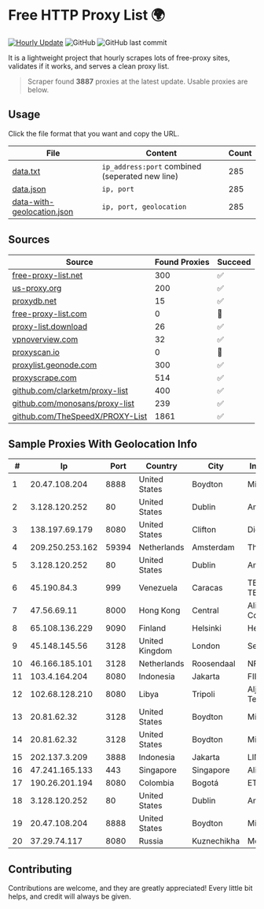 
# Free HTTP Proxy List 🌍

[![Hourly Update](https://github.com/mertguvencli/http-proxy-list/actions/workflows/main.yml/badge.svg?branch=main)](https://github.com/mertguvencli/http-proxy-list/actions/workflows/main.yml)
![GitHub](https://img.shields.io/github/license/mertguvencli/http-proxy-list)
![GitHub last commit](https://img.shields.io/github/last-commit/mertguvencli/http-proxy-list)

It is a lightweight project that hourly scrapes lots of free-proxy sites, validates if it works, and serves a clean proxy list.


> Scraper found **3887** proxies at the latest update. Usable proxies are below.

## Usage

Click the file format that you want and copy the URL.


|File|Content|Count|
|----|-------|-----|
|[data.txt](https://raw.githubusercontent.com/mertguvencli/http-proxy-list/main/proxy-list/data.txt)|`ip_address:port` combined (seperated new line)|285|
|[data.json](https://raw.githubusercontent.com/mertguvencli/http-proxy-list/main/proxy-list/data.json)|`ip, port`|285|
|[data-with-geolocation.json](https://raw.githubusercontent.com/mertguvencli/http-proxy-list/main/proxy-list/data-with-geolocation.json)|`ip, port, geolocation`|285|

## Sources

|Source|Found Proxies|Succeed|
|------|-------------|-------|
|[free-proxy-list.net](https://free-proxy-list.net)|300|✅|
|[us-proxy.org](https://www.us-proxy.org)|200|✅|
|[proxydb.net](http://proxydb.net)|15|✅|
|[free-proxy-list.com](https://free-proxy-list.com/?page=&port=&type%5B%5D=http&type%5B%5D=https&up_time=0&search=Search)|0|🚫|
|[proxy-list.download](https://www.proxy-list.download/HTTP)|26|✅|
|[vpnoverview.com](https://vpnoverview.com/privacy/anonymous-browsing/free-proxy-servers)|32|✅|
|[proxyscan.io](https://www.proxyscan.io)|0|🚫|
|[proxylist.geonode.com](https://proxylist.geonode.com/api/proxy-list?limit=300&page=1&sort_by=lastChecked&sort_type=desc&protocols=http,https)|300|✅|
|[proxyscrape.com](https://api.proxyscrape.com/v2/?request=displayproxies&protocol=http&timeout=10000&country=all&ssl=all&anonymity=all)|514|✅|
|[github.com/clarketm/proxy-list](https://raw.githubusercontent.com/clarketm/proxy-list/master/proxy-list-raw.txt)|400|✅|
|[github.com/monosans/proxy-list](https://raw.githubusercontent.com/monosans/proxy-list/main/proxies/http.txt)|239|✅|
|[github.com/TheSpeedX/PROXY-List](https://raw.githubusercontent.com/TheSpeedX/PROXY-List/master/http.txt)|1861|✅|


## Sample Proxies With Geolocation Info

|#|Ip|Port|Country|City|Internet Service Provider|
|-|--|----|-------|----|-------------------------|
|1|20.47.108.204|8888|United States|Boydton|Microsoft Corporation|
|2|3.128.120.252|80|United States|Dublin|Amazon.com, Inc.|
|3|138.197.69.179|8080|United States|Clifton|DigitalOcean, LLC|
|4|209.250.253.162|59394|Netherlands|Amsterdam|The Constant Company|
|5|3.128.120.252|80|United States|Dublin|Amazon.com, Inc.|
|6|45.190.84.3|999|Venezuela|Caracas|TELECOM.CORPORATIVAS TELECORP, C.A|
|7|47.56.69.11|8000|Hong Kong|Central|Alibaba (US) Technology Co., Ltd.|
|8|65.108.136.229|9090|Finland|Helsinki|Hetzner Online GmbH|
|9|45.148.145.56|3128|United Kingdom|London|Serverius B.V.|
|10|46.166.185.101|3128|Netherlands|Roosendaal|NFOrce Entertainment BV|
|11|103.4.164.204|8080|Indonesia|Jakarta|FIBERNET|
|12|102.68.128.210|8080|Libya|Tripoli|Aljeel Aljadeed For Technology|
|13|20.81.62.32|3128|United States|Boydton|Microsoft Corporation|
|14|20.81.62.32|3128|United States|Boydton|Microsoft Corporation|
|15|202.137.3.209|3888|Indonesia|Jakarta|LINKNET|
|16|47.241.165.133|443|Singapore|Singapore|Alibaba.com LLC|
|17|190.26.201.194|8080|Colombia|Bogotá|ETB - Colombia|
|18|3.128.120.252|80|United States|Dublin|Amazon.com, Inc.|
|19|20.47.108.204|8888|United States|Boydton|Microsoft Corporation|
|20|37.29.74.117|8080|Russia|Kuznechikha|MegaFon|



## Contributing

Contributions are welcome, and they are greatly appreciated! Every
little bit helps, and credit will always be given.

